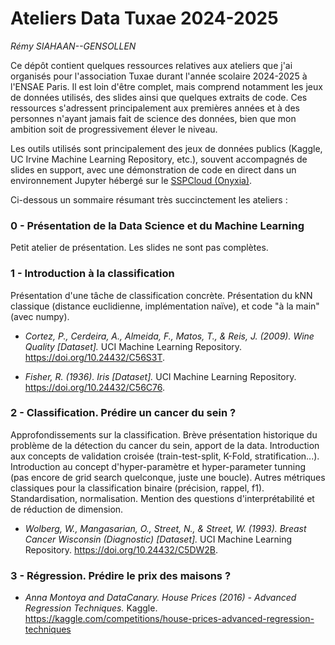 # Ateliers Data Tuxae 2024-2025

_Rémy SIAHAAN--GENSOLLEN_

Ce dépôt contient quelques ressources relatives aux ateliers que j'ai organisés 
pour l'association Tuxae durant l'année scolaire 2024-2025 à l'ENSAE Paris.
Il est loin d'être complet, mais comprend notamment les jeux de données 
utilisés, des slides ainsi que quelques extraits de code. Ces ressources 
s'adressent principalement aux premières années et à des personnes n'ayant 
jamais fait de science des données, bien que mon ambition soit de 
progressivement élever le niveau.

Les outils utilisés sont principalement des jeux de données publics 
(Kaggle, UC Irvine Machine Learning Repository, etc.), souvent 
accompagnés de slides en support, avec une démonstration de code en 
direct dans un environnement Jupyter hébergé sur le 
[SSPCloud (Onyxia)](https://datalab.sspcloud.fr).

Ci-dessous un sommaire résumant très succinctement les ateliers :

### 0 - Présentation de la Data Science et du Machine Learning

Petit atelier de présentation. Les slides ne sont pas complètes.

### 1 - Introduction à la classification

Présentation d'une tâche de classification concrète. Présentation du kNN classique
(distance euclidienne, implémentation naïve), et code "à la main" (avec numpy).

- _Cortez, P., Cerdeira, A., Almeida, F., Matos, T., & Reis, J. (2009). 
Wine Quality [Dataset]._ UCI Machine Learning Repository.
https://doi.org/10.24432/C56S3T.

- _Fisher, R. (1936). Iris [Dataset]._ UCI Machine Learning Repository.
https://doi.org/10.24432/C56C76.

### 2 - Classification. Prédire un cancer du sein ?

Approfondissements sur la classification. Brève présentation historique
du problème de la détection du cancer du sein, apport de la data. Introduction
aux concepts de validation croisée (train-test-split, K-Fold, stratification...).
Introduction au concept d'hyper-paramètre et hyper-parameter tunning (pas encore 
de grid search quelconque, juste une boucle). Autres métriques classiques pour la
classification binaire (précision, rappel, f1). Standardisation, normalisation.
Mention des questions d'interprétabilité et de réduction de dimension.

- _Wolberg, W., Mangasarian, O., Street, N., & Street, W. (1993).
Breast Cancer Wisconsin (Diagnostic) [Dataset]._
UCI Machine Learning Repository. https://doi.org/10.24432/C5DW2B.

### 3 - Régression. Prédire le prix des maisons ?

- _Anna Montoya and DataCanary. House Prices (2016) - Advanced Regression Techniques._
Kaggle. https://kaggle.com/competitions/house-prices-advanced-regression-techniques